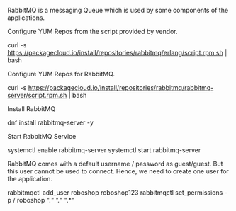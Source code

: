 RabbitMQ is a messaging Queue which is used by some components of the applications.

Configure YUM Repos from the script provided by vendor.

curl -s https://packagecloud.io/install/repositories/rabbitmq/erlang/script.rpm.sh | bash


Configure YUM Repos for RabbitMQ.

curl -s https://packagecloud.io/install/repositories/rabbitmq/rabbitmq-server/script.rpm.sh | bash


Install RabbitMQ

dnf install rabbitmq-server -y 

Start RabbitMQ Service

systemctl enable rabbitmq-server 
systemctl start rabbitmq-server 

RabbitMQ comes with a default username / password as guest/guest. But this user cannot be used to connect. Hence, we need to create one user for the application.

rabbitmqctl add_user roboshop roboshop123
rabbitmqctl set_permissions -p / roboshop ".*" ".*" ".*"
